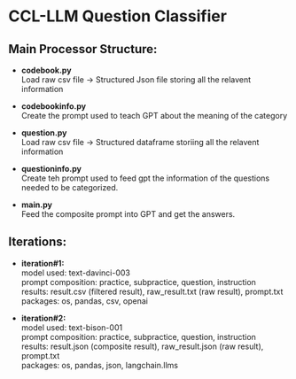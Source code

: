 # CCL-LLM Question Classifier

## Main Processor Structure:

- **codebook.py** \
Load raw csv file -> Structured Json file storing all the relavent information

- **codebookinfo.py** \
Create the prompt used to teach GPT about the meaning of the category

- **question.py** \
Load raw csv file -> Structured dataframe storiing all the relavent information

- **questioninfo.py** \
Create teh prompt used to feed gpt the information of the questions needed to be categorized.

- **main.py** \
Feed the composite prompt into GPT and get the answers.


## Iterations:
- **iteration#1:** \
    model used: text-davinci-003\
    prompt composition: practice, subpractice, question, instruction\
    results: result.csv (filtered result), raw_result.txt (raw result), prompt.txt\
    packages: os, pandas, csv, openai
    
- **iteration#2:** \
    model used: text-bison-001\
    prompt composition: practice, subpractice, question, instruction\
    results: result.json (composite result), raw_result.json (raw result), prompt.txt\
    packages: os, pandas, json, langchain.llms

